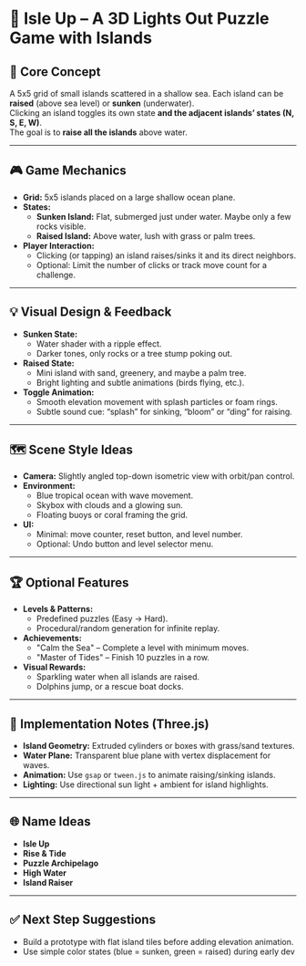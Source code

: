 # 🌊 Isle Up – A 3D Lights Out Puzzle Game with Islands  

## 🧠 Core Concept  
A 5x5 grid of small islands scattered in a shallow sea. Each island can be **raised** (above sea level) or **sunken** (underwater).  
Clicking an island toggles its own state **and the adjacent islands’ states (N, S, E, W)**.  
The goal is to **raise all the islands** above water.

---

## 🎮 Game Mechanics  
- **Grid:** 5x5 islands placed on a large shallow ocean plane.  
- **States:**
  - **Sunken Island:** Flat, submerged just under water. Maybe only a few rocks visible.  
  - **Raised Island:** Above water, lush with grass or palm trees.  
- **Player Interaction:**
  - Clicking (or tapping) an island raises/sinks it and its direct neighbors.  
  - Optional: Limit the number of clicks or track move count for a challenge.

---

## 💡 Visual Design & Feedback  
- **Sunken State:**
  - Water shader with a ripple effect.  
  - Darker tones, only rocks or a tree stump poking out.  
- **Raised State:**
  - Mini island with sand, greenery, and maybe a palm tree.  
  - Bright lighting and subtle animations (birds flying, etc.).  
- **Toggle Animation:**
  - Smooth elevation movement with splash particles or foam rings.  
  - Subtle sound cue: “splash” for sinking, “bloom” or “ding” for raising.

---

## 🗺️ Scene Style Ideas  
- **Camera:** Slightly angled top-down isometric view with orbit/pan control.  
- **Environment:**
  - Blue tropical ocean with wave movement.  
  - Skybox with clouds and a glowing sun.  
  - Floating buoys or coral framing the grid.  
- **UI:**
  - Minimal: move counter, reset button, and level number.  
  - Optional: Undo button and level selector menu.

---

## 🏆 Optional Features  
- **Levels & Patterns:**
  - Predefined puzzles (Easy → Hard).  
  - Procedural/random generation for infinite replay.  
- **Achievements:**
  - "Calm the Sea" – Complete a level with minimum moves.  
  - "Master of Tides" – Finish 10 puzzles in a row.  
- **Visual Rewards:**
  - Sparkling water when all islands are raised.  
  - Dolphins jump, or a rescue boat docks.

---

## 🧱 Implementation Notes (Three.js)  
- **Island Geometry:** Extruded cylinders or boxes with grass/sand textures.  
- **Water Plane:** Transparent blue plane with vertex displacement for waves.  
- **Animation:** Use `gsap` or `tween.js` to animate raising/sinking islands.  
- **Lighting:** Use directional sun light + ambient for island highlights.  

---

## 🌐 Name Ideas  
- **Isle Up**  
- **Rise & Tide**  
- **Puzzle Archipelago**  
- **High Water**  
- **Island Raiser**  

---

## ✅ Next Step Suggestions  
- Build a prototype with flat island tiles before adding elevation animation.  
- Use simple color states (blue = sunken, green = raised) during early dev
